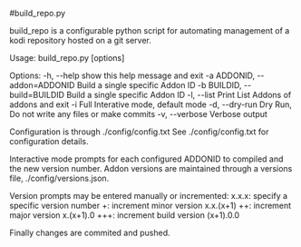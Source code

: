 #build_repo.py

build_repo is a configurable python script for automating management of a kodi repository hosted on a git server.

Usage: build_repo.py [options]

Options:
  -h, --help            show this help message and exit
  -a ADDONID, --addon=ADDONID
                        Build a single specific Addon ID
  -b BUILDID, --build=BUILDID
                        Build a single specific Addon ID
  -l, --list            Print List Addons of addons and exit
  -i                    Full Interative mode, default mode
  -d, --dry-run         Dry Run, Do not write any files or make commits
  -v, --verbose         Verbose output


Configuration is through ./config/config.txt
See ./config/config.txt for configuration details.

Interactive mode prompts for each configured ADDONID to compiled and the new version number.
Addon versions are maintained through a versions file, ./config/versions.json.

Version prompts may be entered manually or incremented:
	x.x.x: specify a specific version number
	+: increment minor version x.x.(x+1)
	++: increment major version x.(x+1).0
	+++: increment build version (x+1).0.0

Finally changes are commited and pushed.
